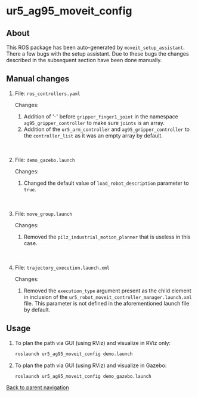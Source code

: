# ur5_ag95_moveit_config

## About
This ROS package has been auto-generated by `moveit_setup_assistant`. There a few bugs with the setup assistant. Due to these bugs the changes described in the subsequent section have been done manually.

## Manual changes
1. File: `ros_controllers.yaml`
	
   Changes: 
   1. Addition of '-' before `gripper_finger1_joint`  in the namespace `ag95_gripper_controller` to make sure `joints` is an array.
   2. Addition of the `ur5_arm_controller` and `ag95_gripper_controller` to the `controller_list` as it was an empty array by default.
   <br/>
   <br/>

2. File: `demo_gazebo.launch`
	
   Changes: 
   1. Changed the default value of `load_robot_description` parameter to `true`.
   <br/>
   <br/>

3. File: `move_group.launch`
	
   Changes: 
   1. Removed the `pilz_industrial_motion_planner` that is useless in this case.
   <br/>
   <br/>

4. File: `trajectory_execution.launch.xml`
	
   Changes: 
   1. Removed the `execution_type` argument present as the child element in inclusion of the `ur5_robot_moveit_controller_manager.launch.xml` file. This parameter is not defined in the aforementioned launch file by default.


## Usage
1. To plan the path via GUI (using RViz) and visualize in RViz only:
	```bash
	roslaunch ur5_ag95_moveit_config demo.launch
	```

2. To plan the path via GUI (using RViz) and visualize in Gazebo:
	```bash
	roslaunch ur5_ag95_moveit_config demo_gazebo.launch
	```
[Back to parent navigation](../README.md#navigate)